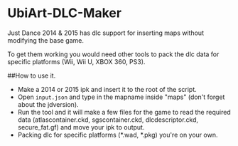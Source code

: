 # UbiArt-DLC-Maker
Just Dance 2014 & 2015 has dlc support for inserting maps without modifying the base game. 

To get them working you would need other tools to pack the dlc data for specific platforms (Wii, Wii U, XBOX 360, PS3).

##How to use it.
* Make a 2014 or 2015 ipk and insert it to the root of the script.
* Open `input.json` and type in the mapname inside "maps" (don't forget about the jdversion).
* Run the tool and it will make a few files for the game to read the required data (atlascontainer.ckd, sgscontainer.ckd, dlcdescriptor.ckd, secure_fat.gf) and move your ipk to output.
* Packing dlc for specific platforms (*.wad, *.pkg) you're on your own.

